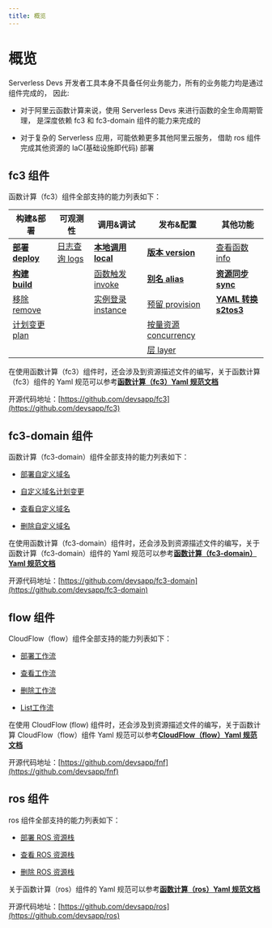 ```yaml
---
title: 概览
---
```

# 概览

Serverless Devs 开发者工具本身不具备任何业务能力，所有的业务能力均是通过组件完成的， 因此:

- 对于阿里云函数计算来说，使用 Serverless Devs 来进行函数的全生命周期管理， 是深度依赖 fc3 和 fc3-domain 组件的能力来完成的

- 对于复杂的 Serverless 应用，可能依赖更多其他阿里云服务， 借助 ros 组件完成其他资源的 IaC(基础设施即代码) 部署

## fc3 组件

函数计算（fc3）组件全部支持的能力列表如下：

| 构建&部署                           | 可观测性                        | 调用&调试                               | 发布&配置                                     | 其他功能                                 |
| ----------------------------------- | ------------------------------- | --------------------------------------- | --------------------------------------------- | ---------------------------------------- |
| [**部署 deploy**](fc3/deploy.md) | [日志查询 logs](fc3/logs.md) | [**本地调用 local**](fc3/local.md)   | [**版本 version**](fc3/version.md)         | [查看函数 info](fc3/info.md)          |
| [**构建 build**](fc3/build.md)   |                                 | [函数触发 invoke](fc3/invoke.md)     | [**别名 alias**](fc3/alias.md)             | [**资源同步 sync**](fc3/sync.md)      |
| [移除 remove](fc3/remove.md)     |                                 | [实例登录 instance](fc3/instance.md) | [预留 provision](fc3/provision.md)         | [**YAML 转换 s2tos3**](fc3/s2tos3.md) |
| [计划变更 plan](fc3/plan.md)     |                                 |                                         | [按量资源 concurrency](fc3/concurrency.md) |                                          |
|                                     |                                 |                                         | [层 layer](fc3/layer.md)                   |                                          |

在使用函数计算（fc3）组件时，还会涉及到资源描述文件的编写，关于函数计算（fc3）组件的 Yaml 规范可以参考[**函数计算（fc3）Yaml 规范文档**](fc3/spec.md)

开源代码地址：[https://github.com/devsapp/fc3](https://github.com/devsapp/fc3)

## fc3-domain 组件

函数计算（fc3-domain）组件全部支持的能力列表如下：

- [部署自定义域名](fc3-domain/deploy.md)

- [自定义域名计划变更](fc3-domain/plan.md)

- [查看自定义域名](fc3-domain/info.md)

- [删除自定义域名](fc3-domain/remove.md)

在使用函数计算（fc3-domain）组件时，还会涉及到资源描述文件的编写，关于函数计算（fc3-domain）组件的 Yaml 规范可以参考[**函数计算（fc3-domain）Yaml 规范文档**](fc3-domain/spec.md)

开源代码地址：[https://github.com/devsapp/fc3-domain](https://github.com/devsapp/fc3-domain)

## flow 组件

CloudFlow（flow）组件全部支持的能力列表如下：

- [部署工作流](flow/deploy.md)

- [查看工作流](flow/info.md)

- [删除工作流](flow/remove.md)

- [List工作流](flow/list.md)

在使用 CloudFlow (flow) 组件时，还会涉及到资源描述文件的编写，关于函数计算 CloudFlow（flow）组件 Yaml 规范可以参考[**CloudFlow（flow）Yaml 规范文档**](flow/spec.md)

开源代码地址：[https://github.com/devsapp/fnf](https://github.com/devsapp/fnf)

## ros 组件

ros 组件全部支持的能力列表如下：

- [部署 ROS 资源栈](ros/deploy.md)

- [查看 ROS 资源栈](ros/info.md)

- [删除 ROS 资源栈](ros/remove.md)

关于函数计算（ros）组件的 Yaml 规范可以参考[**函数计算（ros）Yaml 规范文档**](ros/spec.md)

开源代码地址：[https://github.com/devsapp/ros](https://github.com/devsapp/ros)
